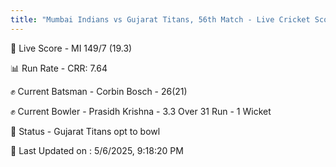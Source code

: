 ```yaml
---
title: "Mumbai Indians vs Gujarat Titans, 56th Match - Live Cricket Score"
---
```


🔴 Live Score - MI 149/7 (19.3)  

📊 Run Rate - CRR: 7.64  

✊ Current Batsman - Corbin Bosch - 26(21)  

✊ Current Bowler - Prasidh Krishna - 3.3 Over 31 Run - 1 Wicket  

📑 Status - Gujarat Titans opt to bowl

📝 Last Updated on : 5/6/2025, 9:18:20 PM  

